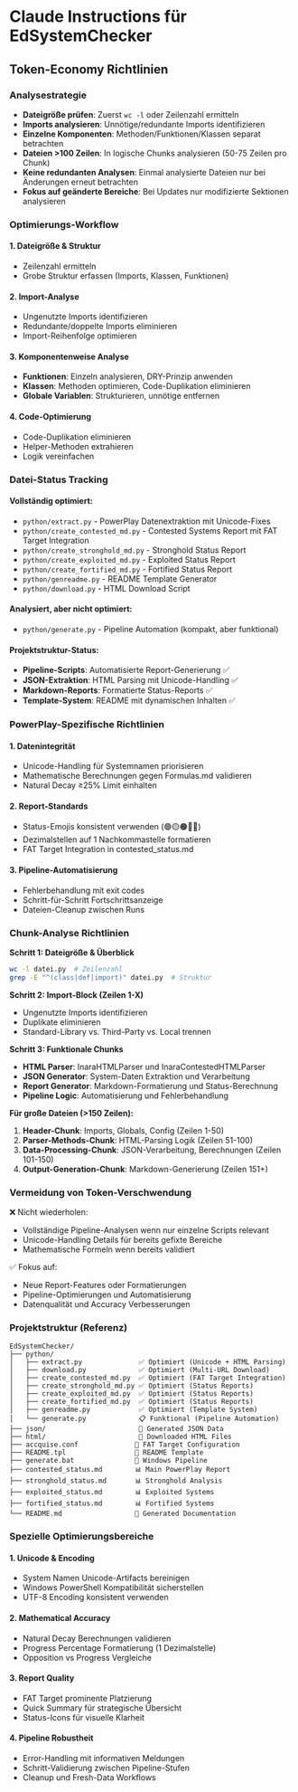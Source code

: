 # Claude Instructions für EdSystemChecker

## Token-Economy Richtlinien

### Analysestrategie
- **Dateigröße prüfen**: Zuerst `wc -l` oder Zeilenzahl ermitteln
- **Imports analysieren**: Unnötige/redundante Imports identifizieren
- **Einzelne Komponenten**: Methoden/Funktionen/Klassen separat betrachten
- **Dateien >100 Zeilen**: In logische Chunks analysieren (50-75 Zeilen pro Chunk)  
- **Keine redundanten Analysen**: Einmal analysierte Dateien nur bei Änderungen erneut betrachten
- **Fokus auf geänderte Bereiche**: Bei Updates nur modifizierte Sektionen analysieren

### Optimierungs-Workflow

#### 1. Dateigröße & Struktur
- Zeilenzahl ermitteln
- Grobe Struktur erfassen (Imports, Klassen, Funktionen)

#### 2. Import-Analyse
- Ungenutzte Imports identifizieren
- Redundante/doppelte Imports eliminieren
- Import-Reihenfolge optimieren

#### 3. Komponentenweise Analyse
- **Funktionen**: Einzeln analysieren, DRY-Prinzip anwenden
- **Klassen**: Methoden optimieren, Code-Duplikation eliminieren  
- **Globale Variablen**: Strukturieren, unnötige entfernen

#### 4. Code-Optimierung
- Code-Duplikation eliminieren
- Helper-Methoden extrahieren
- Logik vereinfachen

### Datei-Status Tracking

#### Vollständig optimiert:
- `python/extract.py` - PowerPlay Datenextraktion mit Unicode-Fixes
- `python/create_contested_md.py` - Contested Systems Report mit FAT Target Integration
- `python/create_stronghold_md.py` - Stronghold Status Report
- `python/create_exploited_md.py` - Exploited Status Report
- `python/create_fortified_md.py` - Fortified Status Report
- `python/genreadme.py` - README Template Generator
- `python/download.py` - HTML Download Script

#### Analysiert, aber nicht optimiert:
- `python/generate.py` - Pipeline Automation (kompakt, aber funktional)

#### Projektstruktur-Status:
- **Pipeline-Scripts**: Automatisierte Report-Generierung ✅
- **JSON-Extraktion**: HTML Parsing mit Unicode-Handling ✅
- **Markdown-Reports**: Formatierte Status-Reports ✅
- **Template-System**: README mit dynamischen Inhalten ✅

### PowerPlay-Spezifische Richtlinien

#### 1. Datenintegrität
- Unicode-Handling für Systemnamen priorisieren
- Mathematische Berechnungen gegen Formulas.md validieren
- Natural Decay ≥25% Limit einhalten

#### 2. Report-Standards
- Status-Emojis konsistent verwenden (🟢🟡🟠🔴🔵)
- Dezimalstellen auf 1 Nachkommastelle formatieren
- FAT Target Integration in contested_status.md

#### 3. Pipeline-Automatisierung
- Fehlerbehandlung mit exit codes
- Schritt-für-Schritt Fortschrittsanzeige
- Dateien-Cleanup zwischen Runs

### Chunk-Analyse Richtlinien

**Schritt 1: Dateigröße & Überblick**
```bash
wc -l datei.py  # Zeilenzahl
grep -E "^(class|def|import)" datei.py  # Struktur
```

**Schritt 2: Import-Block (Zeilen 1-X)**
- Ungenutzte Imports identifizieren
- Duplikate eliminieren
- Standard-Library vs. Third-Party vs. Local trennen

**Schritt 3: Funktionale Chunks**
- **HTML Parser**: InaraHTMLParser und InaraContestedHTMLParser
- **JSON Generator**: System-Daten Extraktion und Verarbeitung
- **Report Generator**: Markdown-Formatierung und Status-Berechnung
- **Pipeline Logic**: Automatisierung und Fehlerbehandlung

**Für große Dateien (>150 Zeilen):**
1. **Header-Chunk**: Imports, Globals, Config (Zeilen 1-50)
2. **Parser-Methods-Chunk**: HTML-Parsing Logik (Zeilen 51-100)
3. **Data-Processing-Chunk**: JSON-Verarbeitung, Berechnungen (Zeilen 101-150)
4. **Output-Generation-Chunk**: Markdown-Generierung (Zeilen 151+)

### Vermeidung von Token-Verschwendung

❌ Nicht wiederholen:
- Vollständige Pipeline-Analysen wenn nur einzelne Scripts relevant
- Unicode-Handling Details für bereits gefixte Bereiche
- Mathematische Formeln wenn bereits validiert

✅ Fokus auf:
- Neue Report-Features oder Formatierungen
- Pipeline-Optimierungen und Automatisierung
- Datenqualität und Accuracy Verbesserungen

### Projektstruktur (Referenz)

```
EdSystemChecker/
├── python/
│   ├── extract.py              ✅ Optimiert (Unicode + HTML Parsing)
│   ├── download.py             ✅ Optimiert (Multi-URL Download)
│   ├── create_contested_md.py  ✅ Optimiert (FAT Target Integration)
│   ├── create_stronghold_md.py ✅ Optimiert (Status Reports)
│   ├── create_exploited_md.py  ✅ Optimiert (Status Reports)
│   ├── create_fortified_md.py  ✅ Optimiert (Status Reports)
│   ├── genreadme.py            ✅ Optimiert (Template System)
│   └── generate.py             📋 Funktional (Pipeline Automation)
├── json/                       📁 Generated JSON Data
├── html/                       📁 Downloaded HTML Files
├── accquise.conf              🎯 FAT Target Configuration
├── README.tpl                 📝 README Template
├── generate.bat               🔄 Windows Pipeline
├── contested_status.md        📊 Main PowerPlay Report
├── stronghold_status.md       📊 Stronghold Analysis
├── exploited_status.md        📊 Exploited Systems
├── fortified_status.md        📊 Fortified Systems
└── README.md                  📖 Generated Documentation
```

### Spezielle Optimierungsbereiche

#### 1. Unicode & Encoding
- System Namen Unicode-Artifacts bereinigen
- Windows PowerShell Kompatibilität sicherstellen
- UTF-8 Encoding konsistent verwenden

#### 2. Mathematical Accuracy
- Natural Decay Berechnungen validieren
- Progress Percentage Formatierung (1 Dezimalstelle)
- Opposition vs Progress Vergleiche

#### 3. Report Quality
- FAT Target prominente Platzierung
- Quick Summary für strategische Übersicht
- Status-Icons für visuelle Klarheit

#### 4. Pipeline Robustheit
- Error-Handling mit informativen Meldungen
- Schritt-Validierung zwischen Pipeline-Stufen
- Cleanup und Fresh-Data Workflows
